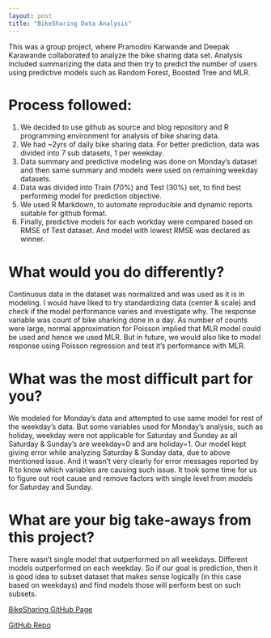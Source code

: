 ```yaml
---
layout: post
title: "BikeSharing Data Analysis"
---
```


This was a group project, where Pramodini Karwande and Deepak Karawande collaborated to
analyze the bike sharing data set. Analysis included summarizing the data and then try to predict the number of users using predictive models such as Random Forest, Boosted Tree and MLR.

# Process followed:
1. We decided to use github as source and blog repository and R programming environment for analysis of bike sharing data.
2. We had ~2yrs of daily bike sharing data. For better prediction, data was divided into 7 sub datasets, 1 per weekday.
3. Data summary and predictive modeling was done on Monday’s dataset and then same summary and models were used on remaining weekday datasets.
4. Data was divided into Train (70%) and Test (30%) set, to find best performing model for prediction objective. 
5. We used R Markdown, to automate reproducible and dynamic reports suitable for github format.
6. Finally, predictive models for each workday were compared based on RMSE of Test dataset. And model with lowest RMSE was declared as winner.

# What would you do differently?
Continuous data in the dataset was normalized and was used as it is in modeling. I would have liked to try standardizing data (center & scale) and check if the model performance varies and investigate why.
The response variable was count of bike sharking done in a day. As number of counts were large, normal approximation for Poisson implied that MLR model could be used and hence we used MLR. But in future, we would also like to model response using Poisson regression and test it’s performance with MLR.

# What was the most difficult part for you?
We modeled for Monday’s data and attempted to use same model for rest of the weekday’s data. But some variables used for Monday’s analysis, such as holiday, weekday were not applicable for Saturday and Sunday as all Saturday & Sunday’s are weekday=0 and are holiday=1.
Our model kept giving error while analyzing Saturday & Sunday data, due to above mentioned issue. And it wasn’t very clearly for error messages reported by R to know which variables are causing such issue. It took some time for us to figure out root cause and remove factors with single level from models for Saturday and Sunday.

# What are your big take-aways from this project?
There wasn’t single model that outperformed on all weekdays. Different models outperformed on each weekday. So if our goal is prediction, then it is good idea to subset dataset that makes sense logically (in this case based on weekdays) and find models those will perform best on such subsets.

[BikeSharing GitHub Page](https://kardeepak77.github.io/BikeSharing/)

[GitHub Repo](https://github.com/kardeepak77/BikeSharing)
